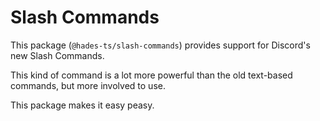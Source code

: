 # Slash Commands

This package (`@hades-ts/slash-commands`) provides support for Discord's new Slash Commands.

This kind of command is a lot more powerful than the old text-based commands, but more involved to use. 

This package makes it easy peasy.